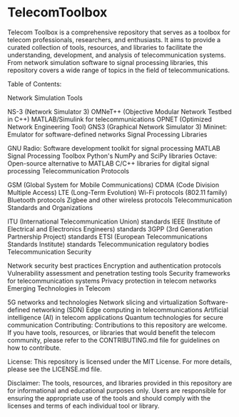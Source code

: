 # TelecomToolbox
Telecom Toolbox is a comprehensive repository that serves as a toolbox for telecom professionals, researchers, and enthusiasts. It aims to provide a curated collection of tools, resources, and libraries to facilitate the understanding, development, and analysis of telecommunication systems. 
 From network simulation software to signal processing libraries, this repository covers a wide range of topics in the field of telecommunications.

Table of Contents:

Network Simulation Tools

NS-3 (Network Simulator 3)
OMNeT++ (Objective Modular Network Testbed in C++)
MATLAB/Simulink for telecommunications
OPNET (Optimized Network Engineering Tool)
GNS3 (Graphical Network Simulator 3)
Mininet: Emulator for software-defined networks
Signal Processing Libraries

GNU Radio: Software development toolkit for signal processing
MATLAB Signal Processing Toolbox
Python's NumPy and SciPy libraries
Octave: Open-source alternative to MATLAB
C/C++ libraries for digital signal processing
Telecommunication Protocols

GSM (Global System for Mobile Communications)
CDMA (Code Division Multiple Access)
LTE (Long-Term Evolution)
Wi-Fi protocols (802.11 family)
Bluetooth protocols
Zigbee and other wireless protocols
Telecommunication Standards and Organizations

ITU (International Telecommunication Union) standards
IEEE (Institute of Electrical and Electronics Engineers) standards
3GPP (3rd Generation Partnership Project) standards
ETSI (European Telecommunications Standards Institute) standards
Telecommunication regulatory bodies
Telecommunication Security

Network security best practices
Encryption and authentication protocols
Vulnerability assessment and penetration testing tools
Security frameworks for telecommunication systems
Privacy protection in telecom networks
Emerging Technologies in Telecom

5G networks and technologies
Network slicing and virtualization
Software-defined networking (SDN)
Edge computing in telecommunications
Artificial intelligence (AI) in telecom applications
Quantum technologies for secure communication
Contributing:
Contributions to this repository are welcome. If you have tools, resources, or libraries that would benefit the telecom community, please refer to the CONTRIBUTING.md file for guidelines on how to contribute.

License:
This repository is licensed under the MIT License. For more details, please see the LICENSE.md file.

Disclaimer:
The tools, resources, and libraries provided in this repository are for informational and educational purposes only. Users are responsible for ensuring the appropriate use of the tools and should comply with the licenses and terms of each individual tool or library.
